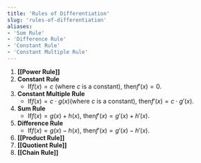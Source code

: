 ```yaml
---
title: 'Rules of Differentiation'
slug: 'rules-of-differentiation'
aliases:
- 'Sum Rule'
- 'Difference Rule'
- 'Constant Rule'
- 'Constant Multiple Rule'
---
```


1. **[[Power Rule]]**
2. **Constant Rule**
   - If$f(x) = c$ (where $c$ is a constant), then$f'(x) = 0$.
3. **Constant Multiple Rule**
   - If$f(x) = c \cdot g(x)$(where $c$ is a constant), then$f'(x) = c \cdot g'(x)$.
4. **Sum Rule**
   - If$f(x) = g(x) + h(x)$, then$f'(x) = g'(x) + h'(x)$.
5. **Difference Rule**
   - If$f(x) = g(x) - h(x)$, then$f'(x) = g'(x) - h'(x)$.
6. **[[Product Rule]]**
7. **[[Quotient Rule]]**
8. **[[Chain Rule]]**